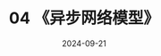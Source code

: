 ---
title: "04 《异步网络模型》"
date: 2024-09-21
menu:
  main:
    identifier: "net"
    parent: "deskflow"
    name: "《异步网络模型》"
    weight: 4
---